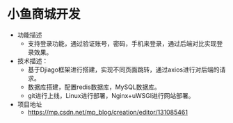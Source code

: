 # 小鱼商城开发

- 功能描述
  - 支持登录功能，通过验证账号，密码，手机来登录，通过后端对比实现登录效果。
- 技术描述：
  - 基于Djiago框架进行搭建，实现不同页面跳转，通过axios进行对后端的请求。
  - 数据库搭建，配置redis数据库，MySQL数据库。
  - git进行上线，Linux进行部署，Nginx+uWSGI进行网站部署。
- 项目地址
  - https://mp.csdn.net/mp_blog/creation/editor/131085461
